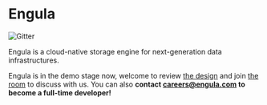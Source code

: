 # Engula

![Gitter](https://badges.gitter.im/engula/engula.png)

Engula is a cloud-native storage engine for next-generation data infrastructures.

Engula is in the demo stage now, welcome to review [the design](docs/design.md) and join [the room](https://gitter.im/engula/contributors) to discuss with us.
You can also **contact careers@engula.com to become a full-time developer!**
